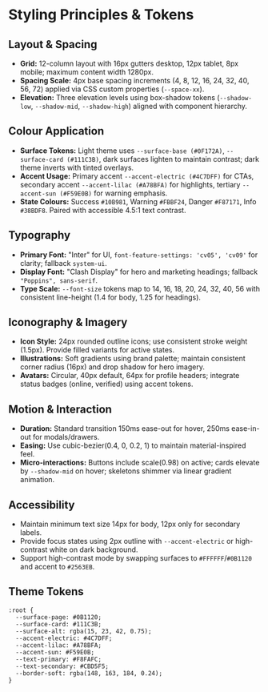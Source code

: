 # Styling Principles & Tokens

## Layout & Spacing
- **Grid:** 12-column layout with 16px gutters desktop, 12px tablet, 8px mobile; maximum content width 1280px.
- **Spacing Scale:** 4px base spacing increments (4, 8, 12, 16, 24, 32, 40, 56, 72) applied via CSS custom properties (`--space-xx`).
- **Elevation:** Three elevation levels using box-shadow tokens (`--shadow-low`, `--shadow-mid`, `--shadow-high`) aligned with component hierarchy.

## Colour Application
- **Surface Tokens:** Light theme uses `--surface-base (#0F172A)`, `--surface-card (#111C3B)`, dark surfaces lighten to maintain contrast; dark theme inverts with tinted overlays.
- **Accent Usage:** Primary accent `--accent-electric (#4C7DFF)` for CTAs, secondary accent `--accent-lilac (#A78BFA)` for highlights, tertiary `--accent-sun (#F59E0B)` for warning emphasis.
- **State Colours:** Success `#10B981`, Warning `#FBBF24`, Danger `#F87171`, Info `#38BDF8`. Paired with accessible 4.5:1 text contrast.

## Typography
- **Primary Font:** "Inter" for UI, `font-feature-settings: 'cv05', 'cv09'` for clarity; fallback `system-ui`.
- **Display Font:** "Clash Display" for hero and marketing headings; fallback `"Poppins", sans-serif`.
- **Type Scale:** `--font-size` tokens map to 14, 16, 18, 20, 24, 32, 40, 56 with consistent line-height (1.4 for body, 1.25 for headings).

## Iconography & Imagery
- **Icon Style:** 24px rounded outline icons; use consistent stroke weight (1.5px). Provide filled variants for active states.
- **Illustrations:** Soft gradients using brand palette; maintain consistent corner radius (16px) and drop shadow for hero imagery.
- **Avatars:** Circular, 40px default, 64px for profile headers; integrate status badges (online, verified) using accent tokens.

## Motion & Interaction
- **Duration:** Standard transition 150ms ease-out for hover, 250ms ease-in-out for modals/drawers.
- **Easing:** Use cubic-bezier(0.4, 0, 0.2, 1) to maintain material-inspired feel.
- **Micro-interactions:** Buttons include scale(0.98) on active; cards elevate by `--shadow-mid` on hover; skeletons shimmer via linear gradient animation.

## Accessibility
- Maintain minimum text size 14px for body, 12px only for secondary labels.
- Provide focus states using 2px outline with `--accent-electric` or high-contrast white on dark background.
- Support high-contrast mode by swapping surfaces to `#FFFFFF`/`#0B1120` and accent to `#2563EB`.

## Theme Tokens
```
:root {
  --surface-page: #0B1120;
  --surface-card: #111C3B;
  --surface-alt: rgba(15, 23, 42, 0.75);
  --accent-electric: #4C7DFF;
  --accent-lilac: #A78BFA;
  --accent-sun: #F59E0B;
  --text-primary: #F8FAFC;
  --text-secondary: #CBD5F5;
  --border-soft: rgba(148, 163, 184, 0.24);
}
```
